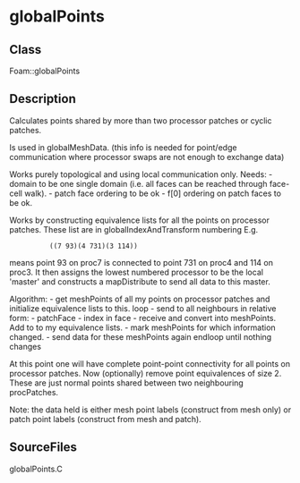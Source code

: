 # globalPoints 
## Class
Foam::globalPoints

## Description
Calculates points shared by more than two processor patches or cyclic
patches.

Is used in globalMeshData. (this info is needed for point/edge
communication where processor swaps are not enough to exchange data)

Works purely topological and using local communication only.
Needs:
      - domain to be one single domain (i.e. all faces can be reached through
        face-cell walk).
      - patch face ordering to be ok
      - f[0] ordering on patch faces to be ok.

Works by constructing equivalence lists for all the points on processor
patches. These list are in globalIndexAndTransform numbering
E.g.
```
          ((7 93)(4 731)(3 114))
```

means point 93 on proc7 is connected to point 731 on proc4 and 114 on proc3.
It then assigns the lowest numbered processor to be the local 'master' and
constructs a mapDistribute to send all data to this master.

Algorithm:
        - get meshPoints of all my points on processor patches and initialize
          equivalence lists to this.
     loop
        - send to all neighbours in relative form:
            - patchFace
            - index in face
        - receive and convert into meshPoints. Add to to my equivalence lists.
        - mark meshPoints for which information changed.
        - send data for these meshPoints again
     endloop until nothing changes

At this point one will have complete point-point connectivity for all
points on processor patches. Now (optionally) remove point
equivalences of size 2. These are just normal points shared
between two neighbouring procPatches.

Note: the data held is either mesh point labels (construct from mesh only)
or patch point labels (construct from mesh and patch).

## SourceFiles
globalPoints.C

